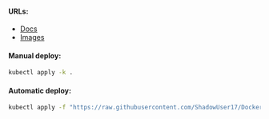 #### URLs:
- [Docs](https://github.com/grafana/tempo/tree/main/docs/sources/tempo)
- [Images](https://hub.docker.com/r/grafana/tempo/tags)

#### Manual deploy:
```bash
kubectl apply -k .
```

#### Automatic deploy:
```bash
kubectl apply -f "https://raw.githubusercontent.com/ShadowUser17/DockerTemplates/master/K8S/grafana-tempo/fluxcd-deploy.yml"
```
